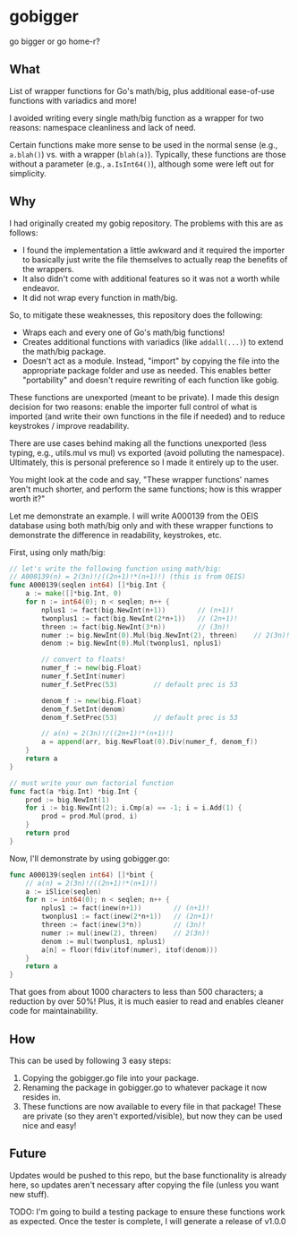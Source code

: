 # gobigger

go bigger or go home-r?

## What

List of wrapper functions for Go's math/big, plus additional ease-of-use functions with variadics and more!

I avoided writing every single math/big function as a wrapper for two reasons: namespace cleanliness and lack of need.

Certain functions make more sense to be used in the normal sense (e.g., `a.blah()`) vs. with a wrapper (`blah(a)`). Typically, these functions are those without a parameter (e.g., `a.IsInt64()`), although some were left out for simplicity.

## Why

I had originally created my gobig repository. The problems with this are as follows:

- I found the implementation a little awkward and it required the importer to basically just write the file themselves to actually reap the benefits of the wrappers.
- It also didn't come with additional features so it was not a worth while endeavor.
- It did not wrap every function in math/big.

So, to mitigate these weaknesses, this repository does the following:

- Wraps each and every one of Go's math/big functions!
- Creates additional functions with variadics (like `addall(...)`) to extend the math/big package.
- Doesn't act as a module. Instead, "import" by copying the file into the appropriate package folder and use as needed. This enables better "portability" and doesn't require rewriting of each function like gobig.

These functions are unexported (meant to be private). I made this design decision for two reasons: enable the importer full control of what is imported (and write their own functions in the file if needed) and to reduce keystrokes / improve readability.

There are use cases behind making all the functions unexported (less typing, e.g., utils.mul vs mul) vs exported (avoid polluting the namespace). Ultimately, this is personal preference so I made it entirely up to the user.

You might look at the code and say, "These wrapper functions' names aren't much shorter, and perform the same functions; how is this wrapper worth it?"

Let me demonstrate an example. I will write A000139 from the OEIS database using both math/big only and with these wrapper functions to demonstrate the difference in readability, keystrokes, etc.

First, using only math/big:

```go
// let's write the following function using math/big:
// A000139(n) = 2(3n)!/((2n+1)!*(n+1)!) (this is from OEIS)
func A000139(seqlen int64) []*big.Int {
    a := make([]*big.Int, 0)
    for n := int64(0); n < seqlen; n++ {
        nplus1 := fact(big.NewInt(n+1))        // (n+1)!
        twonplus1 := fact(big.NewInt(2*n+1))   // (2n+1)!
        threen := fact(big.NewInt(3*n))        // (3n)!
        numer := big.NewInt(0).Mul(big.NewInt(2), threen)    // 2(3n)!
        denom := big.NewInt(0).Mul(twonplus1, nplus1)

        // convert to floats!
        numer_f := new(big.Float)
        numer_f.SetInt(numer)
        numer_f.SetPrec(53)         // default prec is 53

        denom_f := new(big.Float)
        denom_f.SetInt(denom)
        denom_f.SetPrec(53)         // default prec is 53

        // a(n) = 2(3n)!/((2n+1)!*(n+1)!)
        a = append(arr, big.NewFloat(0).Div(numer_f, denom_f))
    }
    return a
}

// must write your own factorial function
func fact(a *big.Int) *big.Int {
    prod := big.NewInt(1)
    for i := big.NewInt(2); i.Cmp(a) == -1; i = i.Add(1) {
        prod = prod.Mul(prod, i)
    }
    return prod
}
```

Now, I'll demonstrate by using gobigger.go:

```go
func A000139(seqlen int64) []*bint {
    // a(n) = 2(3n)!/((2n+1)!*(n+1)!)
    a := iSlice(seqlen)
    for n := int64(0); n < seqlen; n++ {
        nplus1 := fact(inew(n+1))        // (n+1)!
        twonplus1 := fact(inew(2*n+1))   // (2n+1)!
        threen := fact(inew(3*n))        // (3n)!
        numer := mul(inew(2), threen)    // 2(3n)!
        denom := mul(twonplus1, nplus1)
        a[n] = floor(fdiv(itof(numer), itof(denom)))
    }
    return a
}
```

That goes from about 1000 characters to less than 500 characters; a reduction by over 50%! Plus, it is much easier to read and enables cleaner code for maintainability.

## How

This can be used by following 3 easy steps:

1. Copying the gobigger.go file into your package.
2. Renaming the package in gobigger.go to whatever package it now resides in.
3. These functions are now available to every file in that package! These are private (so they aren't exported/visible), but now they can be used nice and easy!

## Future

Updates would be pushed to this repo, but the base functionality is already here, so updates aren't necessary after copying the file (unless you want new stuff).

TODO: I'm going to build a testing package to ensure these functions work as expected. Once the tester is complete, I will generate a release of v1.0.0
